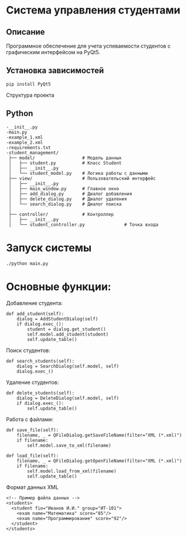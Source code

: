 # Система управления студентами

## Описание

Программное обеспечение для учета успеваемости студентов с графическим интерфейсом на PyQt5.

## Установка зависимостей

```
pip install PyQt5
```
Структура проекта
## Python
```
-__init__.py
-main.py   
-example_1.xml
-example_2.xml
-requirements.txt
-student_management/
 ├── model/                  # Модель данных
 │   ├── student.py          # Класс Student
 │   ├── __init__.py 
 │   └── student_model.py    # Логика работы с данными
 ├── view/                   # Пользовательский интерфейс
 │   ├── __init__.py 
 │   ├── main_window.py      # Главное окно
 │   ├── add_dialog.py       # Диалог добавления
 │   ├── delete_dialog.py    # Диалог удаления
 │   └── search_dialog.py    # Диалог поиска
 │
 ├── controller/             # Контроллер
 │   ├── __init__.py 
 │   └── student_controller.py               # Точка входа
```

# Запуск системы
```
./python main.py
```
# Основные функции:

Добавление студента:

```
def add_student(self):
    dialog = AddStudentDialog(self)
    if dialog.exec_():
        student = dialog.get_student()
        self.model.add_student(student)
        self.update_table()
```
Поиск студентов:

```
def search_students(self):
    dialog = SearchDialog(self.model, self)
    dialog.exec_()
```
Удаление студентов:
```
def delete_students(self):
    dialog = DeleteDialog(self.model, self)
    if dialog.exec_():
        self.update_table()
```
Работа с файлами:
```
def save_file(self):
    filename, _ = QFileDialog.getSaveFileName(filter="XML (*.xml)")
    if filename:
        self.model.save_to_xml(filename)

def load_file(self):
    filename, _ = QFileDialog.getOpenFileName(filter="XML (*.xml)")
    if filename:
        self.model.load_from_xml(filename)
        self.update_table()
```

Формат данных XML
```
<!-- Пример файла данных -->
<students>
  <student fio="Иванов И.И." group="ИТ-101">
    <exam name="Математика" score="85"/>
    <exam name="Программирование" score="92"/>
  </student>
</students>
```
